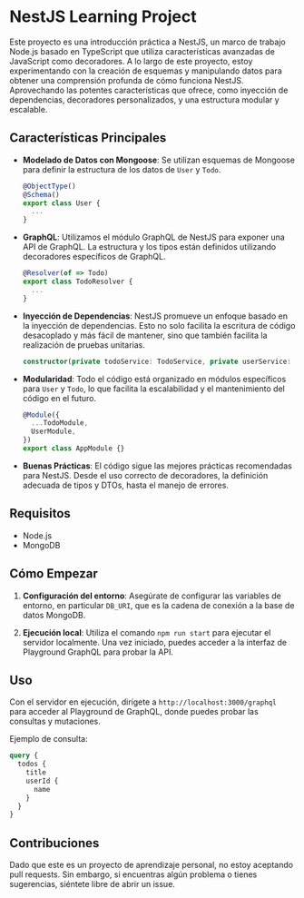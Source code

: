 # NestJS Learning Project

Este proyecto es una introducción práctica a NestJS, un marco de trabajo Node.js basado en TypeScript que utiliza características avanzadas de JavaScript como decoradores. A lo largo de este proyecto, estoy experimentando con la creación de esquemas y manipulando datos para obtener una comprensión profunda de cómo funciona NestJS. Aprovechando las potentes características que ofrece, como inyección de dependencias, decoradores personalizados, y una estructura modular y escalable.

## Características Principales

- **Modelado de Datos con Mongoose**: Se utilizan esquemas de Mongoose para definir la estructura de los datos de `User` y `Todo`.

  ```typescript
  @ObjectType()
  @Schema()
  export class User {
    ...
  }
  ```

- **GraphQL**: Utilizamos el módulo GraphQL de NestJS para exponer una API de GraphQL. La estructura y los tipos están definidos utilizando decoradores específicos de GraphQL.

  ```typescript
  @Resolver(of => Todo)
  export class TodoResolver {
    ...
  }
  ```

- **Inyección de Dependencias**: NestJS promueve un enfoque basado en la inyección de dependencias. Esto no solo facilita la escritura de código desacoplado y más fácil de mantener, sino que también facilita la realización de pruebas unitarias.

  ```typescript
  constructor(private todoService: TodoService, private userService: UserService) { }
  ```

- **Modularidad**: Todo el código está organizado en módulos específicos para `User` y `Todo`, lo que facilita la escalabilidad y el mantenimiento del código en el futuro.

  ```typescript
  @Module({
    ...TodoModule,
    UserModule,
  })
  export class AppModule {}
  ```

- **Buenas Prácticas**: El código sigue las mejores prácticas recomendadas para NestJS. Desde el uso correcto de decoradores, la definición adecuada de tipos y DTOs, hasta el manejo de errores.

## Requisitos

- Node.js
- MongoDB

## Cómo Empezar

1. **Configuración del entorno**: Asegúrate de configurar las variables de entorno, en particular `DB_URI`, que es la cadena de conexión a la base de datos MongoDB.

2. **Ejecución local**: Utiliza el comando `npm run start` para ejecutar el servidor localmente. Una vez iniciado, puedes acceder a la interfaz de Playground GraphQL para probar la API.

## Uso

Con el servidor en ejecución, dirígete a `http://localhost:3000/graphql` para acceder al Playground de GraphQL, donde puedes probar las consultas y mutaciones.

Ejemplo de consulta:

```graphql
query {
  todos {
    title
    userId {
      name
    }
  }
}
```

## Contribuciones

Dado que este es un proyecto de aprendizaje personal, no estoy aceptando pull requests. Sin embargo, si encuentras algún problema o tienes sugerencias, siéntete libre de abrir un issue.
